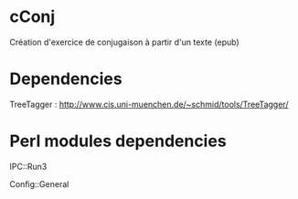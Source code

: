cConj
=====

Création d'exercice de conjugaison à partir d'un texte (epub)

Dependencies
============

TreeTagger : http://www.cis.uni-muenchen.de/~schmid/tools/TreeTagger/

Perl modules dependencies
=========================

IPC::Run3

Config::General

